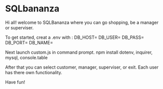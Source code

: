 # SQLbananza

Hi all! welcome to SQLBananza where you can go shopping, be a manager or superviser.

To get started, creat a .env with :
DB_HOST=
DB_USER=
DB_PASS=
DB_PORT=
DB_NAME=

Next launch custom.js in command prompt. npm install dotenv, inquirer, mysql, console.table

After that you can select customer, manager, superviser, or exit.
Each user has there own functionality.

Have fun!